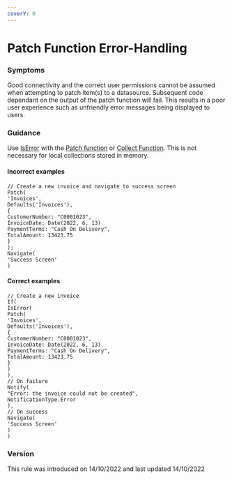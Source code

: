 ```yaml
---
coverY: 0
---
```


# Patch Function Error-Handling

### Symptoms

Good connectivity and the correct user permissions cannot be assumed when attempting to patch item(s) to a datasource.  Subsequent code dependant on the output of the patch function will fail. This results in a poor user experience such as unfriendly error messages being displayed to users.

### Guidance

Use [IsError](https://learn.microsoft.com/en-us/power-platform/power-fx/reference/function-iferror) with the [Patch function](https://learn.microsoft.com/en-us/power-platform/power-fx/reference/function-patch) or [Collect Function](https://learn.microsoft.com/en-us/power-platform/power-fx/reference/function-clear-collect-clearcollect). This is not necessary for local collections stored in memory.

#### Incorrect examples

`// Create a new invoice and navigate to success screen`\
`Patch(`\
&#x20;   `'Invoices',`\
&#x20;   `Defaults('Invoices'),`\
&#x20;   `{`\
&#x20;       `CustomerNumber: "C0001023",` \
&#x20;       `InvoiceDate: Date(2022, 6, 13)` \
&#x20;       `PaymentTerms: "Cash On Delivery",` \
&#x20;       `TotalAmount: 13423.75`\
&#x20;   `}`\
`);`\
`Navigate(`\
&#x20;   `'Success Screen'`\
`)`

#### Correct examples

`// Create a new invoice`\
`If(`\
&#x20;   `IsError(`\
&#x20;       `Patch(`\
&#x20;           `'Invoices',`\
&#x20;           `Defaults('Invoices'),`\
&#x20;           `{`\
&#x20;               `CustomerNumber: "C0001023",` \
&#x20;               `InvoiceDate: Date(2022, 6, 13)` \
&#x20;               `PaymentTerms: "Cash On Delivery",` \
&#x20;               `TotalAmount: 13423.75`\
&#x20;           `}`\
&#x20;       `)` \
&#x20;    `),` \
&#x20;    `// On failure`  \
&#x20;    `Notify(`\
&#x20;        `"Error: the invoice could not be created",` \
&#x20;        `NotificationType.Error` \
&#x20;    `),` \
&#x20;    `// On success`  \
&#x20;    `Navigate(`\
&#x20;        `'Success Screen'`\
&#x20;    `)`\
`)`

### Version

This rule was introduced on 14/10/2022 and last updated 14/10/2022
